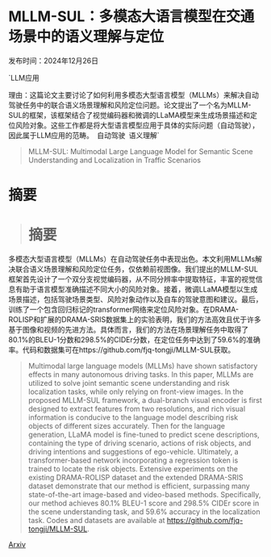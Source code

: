 # MLLM-SUL：多模态大语言模型在交通场景中的语义理解与定位

发布时间：2024年12月26日

`LLM应用

理由：这篇论文主要讨论了如何利用多模态大型语言模型（MLLMs）来解决自动驾驶任务中的联合语义场景理解和风险定位问题。论文提出了一个名为MLLM-SUL的框架，该框架结合了视觉编码器和微调的LLaMA模型来生成场景描述和定位风险对象。这些工作都是将大型语言模型应用于具体的实际问题（自动驾驶），因此属于LLM应用的范畴。` `自动驾驶` `语义理解`

> MLLM-SUL: Multimodal Large Language Model for Semantic Scene Understanding and Localization in Traffic Scenarios

# 摘要

> # 摘要
多模态大型语言模型（MLLMs）在自动驾驶任务中表现出色。本文利用MLLMs解决联合语义场景理解和风险定位任务，仅依赖前视图像。我们提出的MLLM-SUL框架首先设计了一个双分支视觉编码器，从不同分辨率中提取特征，丰富的视觉信息有助于语言模型准确描述不同大小的风险对象。接着，微调LLaMA模型以生成场景描述，包括驾驶场景类型、风险对象动作以及自车的驾驶意图和建议。最后，训练了一个包含回归标记的transformer网络来定位风险对象。在DRAMA-ROLISP和扩展的DRAMA-SRIS数据集上的实验表明，我们的方法高效且优于许多基于图像和视频的先进方法。具体而言，我们的方法在场景理解任务中取得了80.1%的BLEU-1分数和298.5%的CIDEr分数，在定位任务中达到了59.6%的准确率。代码和数据集可在https://github.com/fjq-tongji/MLLM-SUL获取。

> Multimodal large language models (MLLMs) have shown satisfactory effects in many autonomous driving tasks. In this paper, MLLMs are utilized to solve joint semantic scene understanding and risk localization tasks, while only relying on front-view images. In the proposed MLLM-SUL framework, a dual-branch visual encoder is first designed to extract features from two resolutions, and rich visual information is conducive to the language model describing risk objects of different sizes accurately. Then for the language generation, LLaMA model is fine-tuned to predict scene descriptions, containing the type of driving scenario, actions of risk objects, and driving intentions and suggestions of ego-vehicle. Ultimately, a transformer-based network incorporating a regression token is trained to locate the risk objects. Extensive experiments on the existing DRAMA-ROLISP dataset and the extended DRAMA-SRIS dataset demonstrate that our method is efficient, surpassing many state-of-the-art image-based and video-based methods. Specifically, our method achieves 80.1% BLEU-1 score and 298.5% CIDEr score in the scene understanding task, and 59.6% accuracy in the localization task. Codes and datasets are available at https://github.com/fjq-tongji/MLLM-SUL.

[Arxiv](https://arxiv.org/abs/2412.19406)